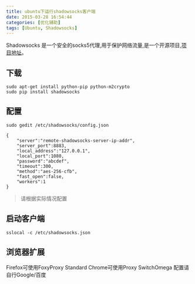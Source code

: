 ```yaml
---
title: ubuntu下运行shadowsocks客户端
date: 2015-03-28 16:54:44
categories: [优化辅助]
tags: [Ubuntu, Shadowsocks]
---
```

Shadowsocks 是一个安全的socks5代理,用于保护网络流量,是一个开源项目,[项目地址](https://github.com/shadowsocks/shadowsocks)。<!--more-->

## 下载
```
sudo apt-get install python-pip python-m2crypto
sudo pip install shadowsocks
```
## 配置
`sudo gedit /etc/shadowsocks/config.json`
```
{
    "server":"remote-shadowsocks-server-ip-addr",
    "server_port":8883,
    "local_address":"127.0.0.1",
    "local_port":1080,
    "password":"abcdef",
    "timeout":300,
    "method":"aes-256-cfb",
    "fast_open":false,
    "workers":1
}
```
> 请根据实际情况配置

## 启动客户端
`sslocal -c /etc/shadowsocks.json`

## 浏览器扩展
Firefox可使用FoxyProxy Standard
Chrome可使用Proxy SwitchOmega
配置请自行Google/百度